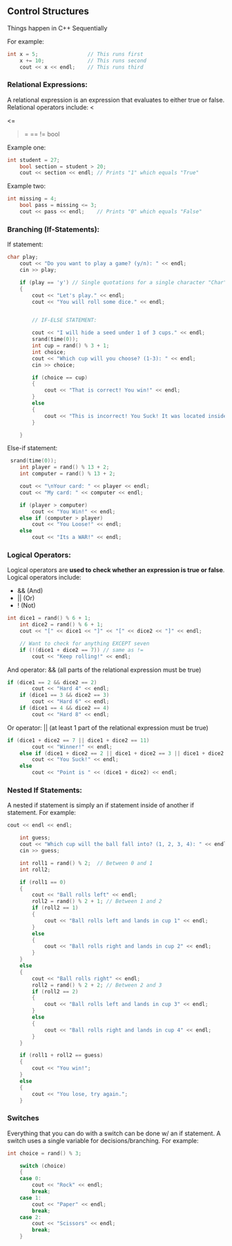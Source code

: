 ## Control Structures

Things happen in C++ Sequentially

For example:
```cpp
int x = 5;                // This runs first 
    x += 10;              // This runs second 
    cout << x << endl;    // This runs third
```

### Relational Expressions:

A relational expression is an expression that evaluates to either true or false. Relational operators include:
 <
 >
 <=
 >=
 ==
 !=
 bool

Example one:
```cpp
int student = 27;
    bool section = student > 20;
    cout << section << endl; // Prints "1" which equals "True"
```

Example two:
```cpp
int missing = 4;
    bool pass = missing <= 3;
    cout << pass << endl;    // Prints "0" which equals "False"
```

### Branching (If-Statements):

If statement:
```cpp
char play;
    cout << "Do you want to play a game? (y/n): " << endl;
    cin >> play;

    if (play == 'y') // Single quotations for a single character "Char"
    {
        cout << "Let's play." << endl;
        cout << "You will roll some dice." << endl;


        // IF-ELSE STATEMENT:

        cout << "I will hide a seed under 1 of 3 cups." << endl;
        srand(time(0));
        int cup = rand() % 3 + 1;
        int choice;
        cout << "Which cup will you choose? (1-3): " << endl;
        cin >> choice;

        if (choice == cup)
        {
            cout << "That is correct! You win!" << endl;
        }
        else
        {
            cout << "This is incorrect! You Suck! It was located inside of cup number " << cup << "." << endl;
        }

    }
```

Else-if statement:
```cpp
 srand(time(0));
    int player = rand() % 13 + 2;
    int computer = rand() % 13 + 2;

    cout << "\nYour card: " << player << endl;
    cout << "My card: " << computer << endl;

    if (player > computer)
        cout << "You Win!" << endl;
    else if (computer > player)
        cout << "You Loose!" << endl;
    else
        cout << "Its a WAR!" << endl;
```

### Logical Operators:

Logical operators are **used to check whether an expression is true or false**. Logical operators include:
- && (And)
- || (Or)
- ! (Not)

```cpp
int dice1 = rand() % 6 + 1;
    int dice2 = rand() % 6 + 1;
    cout << "[" << dice1 << "]" << "[" << dice2 << "]" << endl;

    // Want to check for anything EXCEPT seven
    if (!(dice1 + dice2 == 7)) // same as !=
        cout << "Keep rolling!" << endl;
```

And operator: && (all parts of the relational expression must be true)
```cpp
if (dice1 == 2 && dice2 == 2)
        cout << "Hard 4" << endl;
    if (dice1 == 3 && dice2 == 3)
        cout << "Hard 6" << endl;
    if (dice1 == 4 && dice2 == 4)
        cout << "Hard 8" << endl;
```

Or operator: || (at least 1 part of the relational expression must be true)
```cpp
if (dice1 + dice2 == 7 || dice1 + dice2 == 11)
        cout << "Winner!" << endl;
    else if (dice1 + dice2 == 2 || dice1 + dice2 == 3 || dice1 + dice2 == 12)
        cout << "You Suck!" << endl;
    else
        cout << "Point is " << (dice1 + dice2) << endl;
```

### Nested If Statements:

A nested if statement is simply an if statement inside of another if statement.
For example:
```cpp
cout << endl << endl;

    int guess;
    cout << "Which cup will the ball fall into? (1, 2, 3, 4): " << endl;
    cin >> guess;

    int roll1 = rand() % 2;  // Between 0 and 1
    int roll2;

    if (roll1 == 0) 
    {
        cout << "Ball rolls left" << endl;
        roll2 = rand() % 2 + 1; // Between 1 and 2
        if (roll2 == 1) 
        {
            cout << "Ball rolls left and lands in cup 1" << endl;
        }
        else 
        {
            cout << "Ball rolls right and lands in cup 2" << endl;
        }
    }
    else 
    {
        cout << "Ball rolls right" << endl;
        roll2 = rand() % 2 + 2; // Between 2 and 3
        if (roll2 == 2) 
        {
            cout << "Ball rolls left and lands in cup 3" << endl;
        }
        else 
        {
            cout << "Ball rolls right and lands in cup 4" << endl;
        }
    }

    if (roll1 + roll2 == guess)
    {
        cout << "You win!";
    }
    else
    {
        cout << "You lose, try again.";
    }
```

### Switches

Everything that you can do with a switch can be done w/ an if statement. A switch uses a single variable for decisions/branching.
For example:
```cpp
int choice = rand() % 3;

    switch (choice) 
    {
    case 0:
        cout << "Rock" << endl;
        break;
    case 1:
        cout << "Paper" << endl;
        break;
    case 2:
        cout << "Scissors" << endl;
        break;
    }
```
